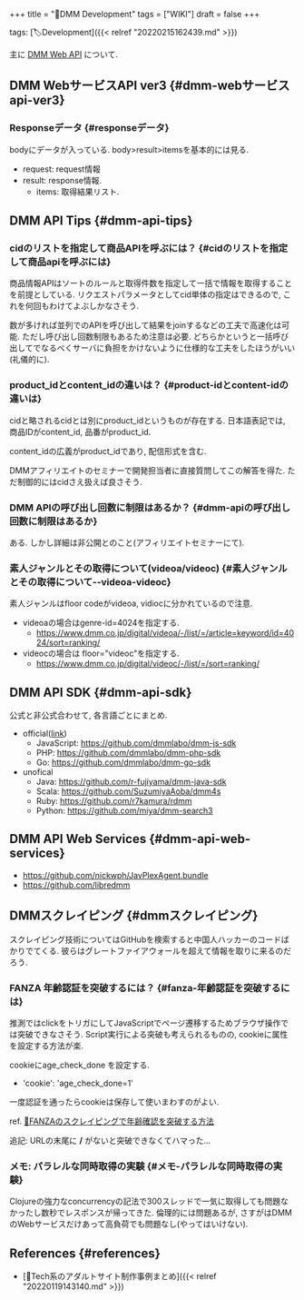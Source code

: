 +++
title = "📝DMM Development"
tags = ["WIKI"]
draft = false
+++

tags: [🏷Development]({{< relref "20220215162439.md" >}})

主に [DMM Web API](https://affiliate.dmm.com/api/) について.


## DMM WebサービスAPI ver3 {#dmm-webサービスapi-ver3}


### Responseデータ {#responseデータ}

bodyにデータが入っている. body>result>itemsを基本的には見る.

-   request: request情報
-   result: response情報.
    -   items: 取得結果リスト.


## DMM API Tips {#dmm-api-tips}


### cidのリストを指定して商品APIを呼ぶには？ {#cidのリストを指定して商品apiを呼ぶには}

商品情報APIはソートのルールと取得件数を指定して一括で情報を取得することを前提としている. リクエストパラメータとしてcid単体の指定はできるので, これを何回もわけてよぶしかなさそう.

数が多ければ並列でのAPIを呼び出して結果をjoinするなどの工夫で高速化は可能. ただし呼び出し回数制限もあるため注意は必要. どちらかというと一括呼び出してでなるべくサーバに負担をかけないように仕様的な工夫をしたほうがいい(礼儀的に).


### product_idとcontent_idの違いは？ {#product-idとcontent-idの違いは}

cidと略されるcidとは別にproduct_idというものが存在する. 日本語表記では, 商品IDがcontent_id, 品番がproduct_id.

content_idの広義がproduct_idであり, 配信形式を含む.

DMMアフィリエイトのセミナーで開発担当者に直接質問してこの解答を得た. ただ制御的にはcidさえ扱えば良さそう.


### DMM APIの呼び出し回数に制限はあるか？ {#dmm-apiの呼び出し回数に制限はあるか}

ある. しかし詳細は非公開とのこと(アフィリエイトセミナーにて).


### 素人ジャンルとその取得について(videoa/videoc) {#素人ジャンルとその取得について--videoa-videoc}

素人ジャンルはfloor codeがvideoa, vidiocに分かれているので注意.

-   videoaの場合はgenre-id=4024を指定する.
    -   <https://www.dmm.co.jp/digital/videoa/-/list/=/article=keyword/id=4024/sort=ranking/>
-   videocの場合は floor="videoc"を指定する.
    -   <https://www.dmm.co.jp/digital/videoc/-/list/=/sort=ranking/>


## DMM API SDK {#dmm-api-sdk}

公式と非公式合わせて, 各言語ごとにまとめ.

-   official([link](https://affiliate.dmm.com/api/v3/affiliatesdk.html))
    -   JavaScript: <https://github.com/dmmlabo/dmm-js-sdk>
    -   PHP: <https://github.com/dmmlabo/dmm-php-sdk>
    -   Go: <https://github.com/dmmlabo/dmm-go-sdk>
-   unofical
    -   Java: <https://github.com/r-fujiyama/dmm-java-sdk>
    -   Scala: <https://github.com/SuzumiyaAoba/dmm4s>
    -   Ruby: <https://github.com/r7kamura/rdmm>
    -   Python: <https://github.com/miya/dmm-search3>


## DMM API Web Services {#dmm-api-web-services}

-   <https://github.com/nickwph/JavPlexAgent.bundle>
-   <https://github.com/libredmm>


## DMMスクレイピング {#dmmスクレイピング}

スクレイピング技術についてはGitHubを検索すると中国人ハッカーのコードばかりでてくる. 彼らはグレートファイアウォールを超えて情報を取りに来るのだろう.


### FANZA 年齢認証を突破するには？ {#fanza-年齢認証を突破するには}

推測ではclickをトリガにしてJavaScriptでページ遷移するためブラウザ操作では突破できなさそう. Script実行による突破も考えられるものの, cookieに属性を設定する方法が楽.

cookieにage_check_done を設定する.

-   'cookie': 'age_check_done=1'

一度認証を通ったらcookieは保存して使いまわすのがよい.

ref. [🔗FANZAのスクレイピングで年齢確認を突破する方法](https://xn--f6q12aj29i.com/adult-affiliate/fanza-scraping-agecheck/)

追記: URLの末尾に **/** がないと突破できなくてハマった...


### メモ: パラレルな同時取得の実験 {#メモ-パラレルな同時取得の実験}

Clojureの強力なconcurrencyの記法で300スレッドで一気に取得しても問題なかったし数秒でレスポンスが帰ってきた. 倫理的には問題あるが, さすがはDMMのWebサービスだけあって高負荷でも問題なし(やってはいけない).


## References {#references}

-   [📝Tech系のアダルトサイト制作事例まとめ]({{< relref "20220119143140.md" >}})
